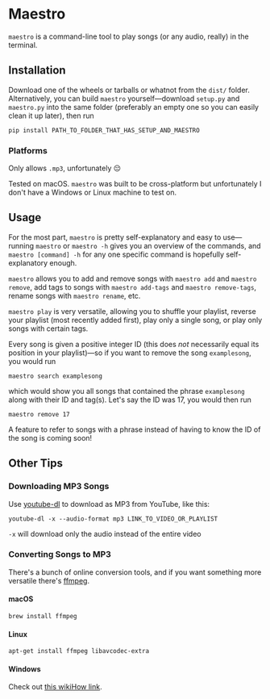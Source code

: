 # Maestro
`maestro` is a command-line tool to play songs (or any audio, really) in the terminal.

## Installation
Download one of the wheels or tarballs or whatnot from the `dist/` folder. Alternatively, you can build `maestro` yourself—download `setup.py` and `maestro.py` into the same folder (preferably an empty one so you can easily clean it up later), then run
```
pip install PATH_TO_FOLDER_THAT_HAS_SETUP_AND_MAESTRO
```

### Platforms
Only allows `.mp3`, unfortunately 😔

Tested on macOS. `maestro` was built to be cross-platform but unfortunately I don't have a Windows or Linux machine to test on.

## Usage
For the most part, `maestro` is pretty self-explanatory and easy to use—running `maestro` or `maestro -h` gives you an overview of the commands, and `maestro [command] -h` for any one specific command is hopefully self-explanatory enough.

`maestro` allows you to add and remove songs with `maestro add` and `maestro remove`, add tags to songs with `maestro add-tags` and `maestro remove-tags`, rename songs with `maestro rename`, etc.

`maestro play` is very versatile, allowing you to shuffle your playlist, reverse your playlist (most recently added first), play only a single song, or play only songs with certain tags.

Every song is given a positive integer ID (this does *not* necessarily equal its position in your playlist)—so if you want to remove the song `examplesong`, you would run
```
maestro search examplesong
```
which would show you all songs that contained the phrase `examplesong` along with their ID and tag(s). Let's say the ID was 17, you would then run
```
maestro remove 17
```

A feature to refer to songs with a phrase instead of having to know the ID of the song is coming soon!

## Other Tips

### Downloading MP3 Songs
Use [youtube-dl](https://github.com/ytdl-org/youtube-dl) to download as MP3 from YouTube, like this:
```
youtube-dl -x --audio-format mp3 LINK_TO_VIDEO_OR_PLAYLIST
```
`-x` will download only the audio instead of the entire video

### Converting Songs to MP3
There's a bunch of online conversion tools, and if you want something more versatile there's [ffmpeg](https://ffmpeg.org/).

#### macOS
```
brew install ffmpeg
```
#### Linux
```
apt-get install ffmpeg libavcodec-extra
```
#### Windows
Check out [this wikiHow link](https://www.wikihow.com/Install-FFmpeg-on-Windows).
